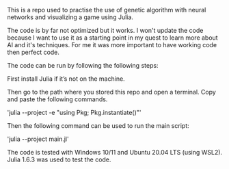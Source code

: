 This is a repo used to practise the use of genetic algorithm with neural networks and visualizing a game using Julia. 

The code is by far not optimized but it works. I won't update the code because I want to use it as a starting point in my quest to learn more about AI and it's techniques. For me it was more important to have working code then perfect code. 

The code can be run by following the following steps:

First install Julia if it’s not on the machine. 

Then go to the path where you stored this repo and open a terminal. Copy and paste the following commands.

'julia --project -e "using Pkg; Pkg.instantiate()"'

Then the following command can be used to run the main script:

'julia --project main.jl'

The code is tested with Windows 10/11 and Ubuntu 20.04 LTS (using WSL2). Julia 1.6.3 was used to test the code.